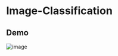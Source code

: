 # Image-Classification



## Demo 
![image](https://github.com/AsadShibli/Image-Classification/assets/119102237/b2ad0471-cdab-47d1-b383-9d19bf1b2a5f)
